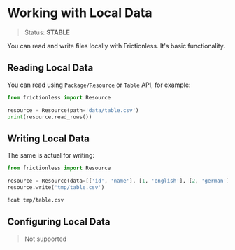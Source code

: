 # Working with Local Data

> Status: **STABLE**

You can read and write files locally with Frictionless. It's basic functionality.

## Reading Local Data

You can read using `Package/Resource` or `Table` API, for example:

```python
from frictionless import Resource

resource = Resource(path='data/table.csv')
print(resource.read_rows())
```

## Writing Local Data

The same is actual for writing:


```python
from frictionless import Resource

resource = Resource(data=[['id', 'name'], [1, 'english'], [2, 'german']])
resource.write('tmp/table.csv')
```

```bash
!cat tmp/table.csv
```

## Configuring Local Data

> Not supported
